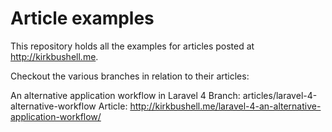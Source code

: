 Article examples
========

This repository holds all the examples for articles posted at http://kirkbushell.me.

Checkout the various branches in relation to their articles:

An alternative application workflow in Laravel 4
Branch: articles/laravel-4-alternative-workflow
Article: http://kirkbushell.me/laravel-4-an-alternative-application-workflow/
